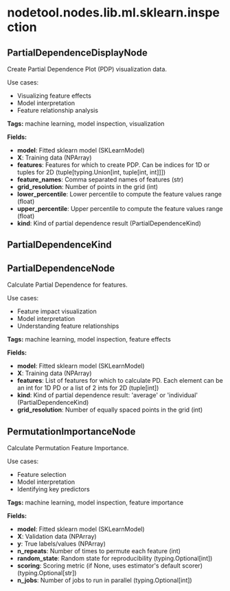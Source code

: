 # nodetool.nodes.lib.ml.sklearn.inspection

## PartialDependenceDisplayNode

Create Partial Dependence Plot (PDP) visualization data.

Use cases:
- Visualizing feature effects
- Model interpretation
- Feature relationship analysis

**Tags:** machine learning, model inspection, visualization

**Fields:**
- **model**: Fitted sklearn model (SKLearnModel)
- **X**: Training data (NPArray)
- **features**: Features for which to create PDP. Can be indices for 1D or tuples for 2D (tuple[typing.Union[int, tuple[int, int]]])
- **feature_names**: Comma separated names of features (str)
- **grid_resolution**: Number of points in the grid (int)
- **lower_percentile**: Lower percentile to compute the feature values range (float)
- **upper_percentile**: Upper percentile to compute the feature values range (float)
- **kind**: Kind of partial dependence result (PartialDependenceKind)


## PartialDependenceKind

## PartialDependenceNode

Calculate Partial Dependence for features.

Use cases:
- Feature impact visualization
- Model interpretation
- Understanding feature relationships

**Tags:** machine learning, model inspection, feature effects

**Fields:**
- **model**: Fitted sklearn model (SKLearnModel)
- **X**: Training data (NPArray)
- **features**: List of features for which to calculate PD. Each element can be an int for 1D PD or a list of 2 ints for 2D (tuple[int])
- **kind**: Kind of partial dependence result: 'average' or 'individual' (PartialDependenceKind)
- **grid_resolution**: Number of equally spaced points in the grid (int)


## PermutationImportanceNode

Calculate Permutation Feature Importance.

Use cases:
- Feature selection
- Model interpretation
- Identifying key predictors

**Tags:** machine learning, model inspection, feature importance

**Fields:**
- **model**: Fitted sklearn model (SKLearnModel)
- **X**: Validation data (NPArray)
- **y**: True labels/values (NPArray)
- **n_repeats**: Number of times to permute each feature (int)
- **random_state**: Random state for reproducibility (typing.Optional[int])
- **scoring**: Scoring metric (if None, uses estimator's default scorer) (typing.Optional[str])
- **n_jobs**: Number of jobs to run in parallel (typing.Optional[int])


